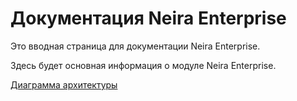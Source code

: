 # Документация Neira Enterprise

Это вводная страница для документации Neira Enterprise.

Здесь будет основная информация о модуле Neira Enterprise.

[Диаграмма архитектуры](./1.mmd) 
